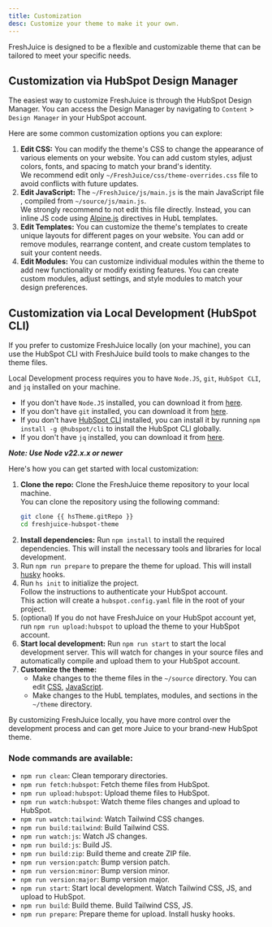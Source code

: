 ```yaml
---
title: Customization
desc: Customize your theme to make it your own.
---
```


FreshJuice is designed to be a flexible and customizable theme that can be tailored to meet your specific needs.

## Customization via HubSpot Design Manager

The easiest way to customize FreshJuice is through the HubSpot Design Manager.
You can access the Design Manager by navigating to `Content` > `Design Manager` in your HubSpot account.

Here are some common customization options you can explore:

1. **Edit CSS:** You can modify the theme's CSS to change the appearance of various elements on your website.
   You can add custom styles, adjust colors, fonts, and spacing to match your brand's identity. \
   We recommend edit only `~/FreshJuice/css/theme-overrides.css` file to avoid conflicts with future updates.
2. **Edit JavaScript:** The `~/FreshJuice/js/main.js` is the main JavaScript file , compiled from `~/source/js/main.js`. \
   We strongly recommend to not edit this file directly. Instead, you can inline JS code using [Alpine.js](/developer-edition/docs/alpinejs/) directives in HubL templates.
3. **Edit Templates:** You can customize the theme's templates to create unique layouts for different pages on your website. You can add or remove modules, rearrange content, and create custom templates to suit your content needs.
4. **Edit Modules:** You can customize individual modules within the theme to add new functionality or modify existing features. You can create custom modules, adjust settings, and style modules to match your design preferences.

## Customization via Local Development (HubSpot CLI)

If you prefer to customize FreshJuice locally (on your machine),
you can use the HubSpot CLI with FreshJuice build tools to make changes to the theme files.

Local Development process requires you to have `Node.JS`, `git`, `HubSpot CLI`, and `jq` installed on your machine.

- If you don't have `Node.JS` installed, you can download it from [here](https://nodejs.org/).
- If you don't have `git` installed, you can download it from [here](https://git-scm.com/).
- If you don't have [HubSpot CLI](https://developers.hubspot.com/docs/cms/developer-reference/local-development-cli) installed, you can install it by running `npm install -g @hubspot/cli` to install the HubSpot CLI globally.
- If you don't have `jq` installed, you can download it from [here](https://stedolan.github.io/jq/).

**_Note: Use Node v22.x.x or newer_**

Here's how you can get started with local customization:

1. **Clone the repo:** Clone the FreshJuice theme repository to your local machine. \
   You can clone the repository using the following command:
   ```bash
   git clone {{ hsTheme.gitRepo }}
   cd freshjuice-hubspot-theme
   ```
2. **Install dependencies:** Run `npm install` to install the required dependencies.
   This will install the necessary tools and libraries for local development.
3. Run `npm run prepare` to prepare the theme for upload.
   This will install [husky](https://typicode.github.io/husky/) hooks.
4. Run `hs init` to initialize the project. \
   Follow the instructions to authenticate your HubSpot account. \
   This action will create a `hubspot.config.yaml` file in the root of your project.
5. (optional) If you do not have FreshJuice on your HubSpot account yet, run `npm run upload:hubspot` to upload the theme to your HubSpot account.
6. **Start local development:** Run `npm run start` to start the local development server.
   This will watch for changes in your source files and automatically compile and upload them to your HubSpot account.
7. **Customize the theme:**
   - Make changes to the theme files in the `~/source` directory.
     You can edit [CSS](/developer-edition/docs/tailwindcss/), [JavaScript](/developer-edition/docs/alpinejs/).
   - Make changes to the HubL templates, modules, and sections in the `~/theme` directory.

By customizing FreshJuice locally, you have more control over the development process and can get more Juice to your brand-new HubSpot theme.

### Node commands are available:

- `npm run clean`: Clean temporary directories.
- `npm run fetch:hubspot`: Fetch theme files from HubSpot.
- `npm run upload:hubspot`: Upload theme files to HubSpot.
- `npm run watch:hubspot`: Watch theme files changes and upload to HubSpot.
- `npm run watch:tailwind`: Watch Tailwind CSS changes.
- `npm run build:tailwind`: Build Tailwind CSS.
- `npm run watch:js`: Watch JS changes.
- `npm run build:js`: Build JS.
- `npm run build:zip`: Build theme and create ZIP file.
- `npm run version:patch`: Bump version patch.
- `npm run version:minor`: Bump version minor.
- `npm run version:major`: Bump version major.
- `npm run start`: Start local development. Watch Tailwind CSS, JS, and upload to HubSpot.
- `npm run build`: Build theme. Build Tailwind CSS, JS.
- `npm run prepare`: Prepare theme for upload. Install husky hooks.

